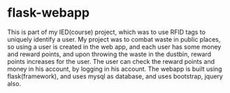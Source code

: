# flask-webapp
This is part of my IED(course) project, which was to use RFID tags to uniquely identify a user. My project was to combat waste in public places, so using a user is created in the web app, and each user has some money and reward points, and upon throwing the waste in the dustbin, reward points increases for the user. The user can check the reward points and money in his account, by logging in his account. The webapp is built using flask(framework), and uses mysql as database, and uses bootstrap, jquery also.
